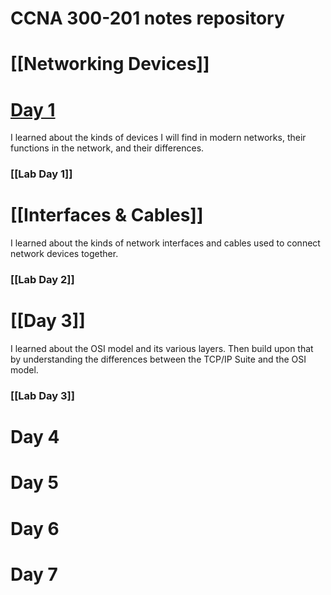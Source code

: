 # CCNA 300-201 notes repository

# [[Networking Devices]]
# [Day 1](/Day%201/Networking%20Devices)
I learned about the kinds of devices I will find in modern networks, their functions in the network, and their differences.
### [[Lab Day 1]]

# [[Interfaces & Cables]]
I learned about the kinds of network interfaces and cables used to connect network devices together.
### [[Lab Day 2]]

# [[Day 3]]
I learned about the OSI model and its various layers. Then build upon that by understanding the differences between the TCP/IP Suite and the OSI model.
### [[Lab Day 3]]
# Day 4
# Day 5
# Day 6
# Day 7

